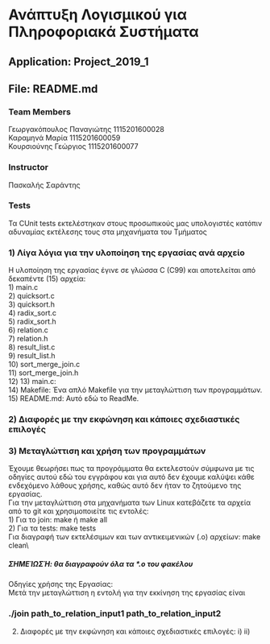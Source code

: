 # Ανάπτυξη Λογισμικού για Πληροφοριακά Συστήματα
## Application: Project_2019_1
## File: README.md  
### Team Members
Γεωργακόπουλος Παναγιώτης 1115201600028\
Καραμηνά Μαρία            1115201600059\
Κουρσιούνης Γεώργιος      1115201600077
### Instructor
Πασκαλής Σαράντης
### Tests
Τα CUnit tests εκτελέστηκαν στους προσωπικούς μας υπολογιστές κατόπιν αδυναμίας εκτέλεσης τους στα μηχανήματα του Τμήματος

### 1) Λίγα λόγια για την υλοποίηση της εργασίας ανά αρχείο
Η υλοποίηση της εργασίας έγινε σε γλώσσα C (C99) και αποτελείται από δεκαπέντε (15) αρχεία:\
    1) main.c\
    2) quicksort.c\
    3) quicksort.h\
    4) radix_sort.c\
    5) radix_sort.h\
    6) relation.c\
    7) relation.h\
    8) result_list.c\
    9) result_list.h\
    10) sort_merge_join.c\
    11) sort_merge_join.h\
    12)
    13) main.c:    
    14) Makefile:  Ένα απλό Makefile για την μεταγλώττιση των προγραμμάτων.
    15) README.md: Αυτό εδώ το ReadMe.
    
### 2) Διαφορές με την εκφώνηση και κάποιες σχεδιαστικές επιλογές

### 3) Μεταγλώττιση και χρήση των προγραμμάτων
Έχουμε θεωρήσει πως τα προγράμματα θα εκτελεστούν σύμφωνα με τις οδηγίες αυτού εδώ του εγγράφου
και για αυτό δεν έχουμε καλύψει κάθε ενδεχόμενο λάθους χρήσης, καθώς αυτό δεν ήταν το ζητούμενο της εργασίας.\
Για την μεταγλώττιση στα μηχανήματα των Linux κατεβάζετε τα αρχεία από το git και χρησιμοποιείτε τις εντολές:\
    1) Για το join: make ή make all\
    2) Για τα tests: make tests\
Για διαγραφή των εκτελέσιμων και των αντικειμενικών (.o) αρχείων: make clean\
##### ΣΗΜΕΊΩΣΉ: θα διαγραφούν όλα τα *.o του φακέλου
Οδηγίες χρήσης της Εργασίας:\
Μετά την μεταγλώττιση η εντολή για την εκκίνηση της εργασίας είναι 
###  ./join   path_to_relation_input1   path_to_relation_input2  


2) Διαφορές με την εκφώνηση και κάποιες σχεδιαστικές επιλογές:
i) 
ii)
